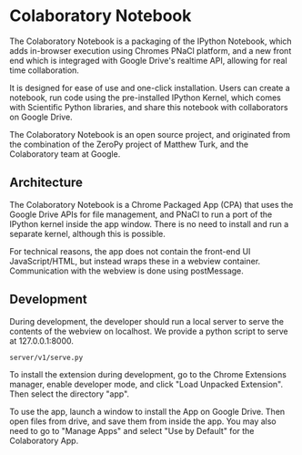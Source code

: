 # Colaboratory Notebook

The Colaboratory Notebook is a packaging of the IPython Notebook, which adds in-browser execution using Chromes PNaCl platform, and a new front end which is integraged with Google Drive's realtime API, allowing for real time collaboration.

It is designed for ease of use and one-click installation.  Users can create a notebook, run code using the pre-installed IPython Kernel, which comes with Scientific Python libraries, and share this notebook with collaborators on Google Drive.

The Colaboratory Notebook is an open source project, and originated from the combination of the ZeroPy project of Matthew Turk, and the Colaboratory team at Google.

## Architecture

The Colaboratory Notebook is a Chrome Packaged App (CPA) that uses the Google Drive APIs for file management, and PNaCl to run a port of the IPython kernel inside the app window.  There is no need to install and run a separate kernel, although this is possible.

For technical reasons, the app does not contain the front-end UI JavaScript/HTML, but instead wraps these in a webview container.  Communication with the webview is done using postMessage.

## Development

During development, the developer should run a local server to serve the contents of the webview on localhost.  We provide a python script to serve at 127.0.0.1:8000.
```Shell
server/v1/serve.py
```

To install the extension during development, go to the Chrome Extensions manager, enable developer mode, and click "Load Unpacked Extension".  Then select the directory "app".

To use the app, launch a window to install the App on Google Drive.  Then open files from drive, and save them from inside the app.  You may also need to go to "Manage Apps" and select "Use by Default" for the Colaboratory App.
